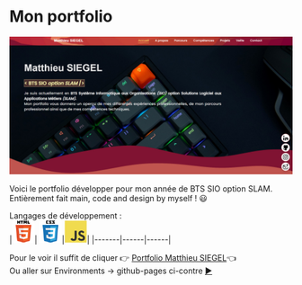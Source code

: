 # Mon portfolio
<img src="./assets/img/mon_portfolio.png">

Voici le portfolio développer pour mon année de BTS SIO option SLAM. <br>
Entièrement fait main, code and design by myself ! :smiley:

Langages de développement :    
|<img src="https://raw.githubusercontent.com/devicons/devicon/master/icons/html5/html5-original-wordmark.svg" alt="html5" width="40">| <img src="https://raw.githubusercontent.com/devicons/devicon/master/icons/css3/css3-original-wordmark.svg" alt="css3" width="40" height="40"/>|<img src="https://raw.githubusercontent.com/devicons/devicon/master/icons/javascript/javascript-original.svg" width="40">|
|-------|------|------|


Pour le voir il suffit de cliquer :point_right: [Portfolio Matthieu SIEGEL](https://imnotaowl.github.io/mon_portfolio/ "Portfolio Matthieu SIEGEL"):point_left:  
Ou aller sur Environments -> github-pages ci-contre [:arrow_forward:](https://github.com/ImNotAOwl/mon_portfolio/deployments/activity_log?environment=github-pages)